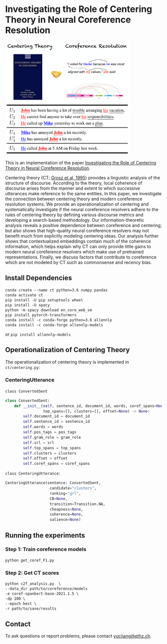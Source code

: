 # Investigating the Role of Centering Theory in Neural Coreference Resolution
<p float="middle">
  <img src="/image/CT_vs_Coref.png" width="400" />
  <img src="/image/ct_example.png" width="400" />
</p>


This is an implementation of the paper 
[Investigating the Role of Centering Theory in Neural Coreference Resolution](https://www.overleaf.com/project/5fd265b15622577f9fc605b8).

Centering theory (CT; [Grosz et al, 1995](https://aclanthology.org/J95-2003.pdf)) 
provides a linguistic analysis of the structure of discourse. 
According to the theory, local coherence of discourse arises from 
the manner and extent to which successive utterances make reference to the same entities. 
In this paper, we investigate the connection between centering theory and modern coreference 
resolution systems. 
We provide an operationalization of centering and systematically investigate 
if the neural coreference resolvers adhere to the rules of centering theory by defining various 
discourse metrics and developing a search-based methodology. 
Our information-theoretic analysis 
reveals a positive dependence between coreference and centering; but also shows that high-quality 
neural coreference resolvers may not benefit much from explicitly modeling centering ideas. 
Our analysis further shows that contextualized embeddings contain much of the coherence information, 
which helps explain why CT can only provide little gains to modern neural coreference resolvers 
which make use of pretrained representations.
Finally, we discuss factors that contribute to coreference which are not modeled by CT such as 
commonsense and recency bias. 



## Install Dependencies
```
conda create --name ct python=3.6 numpy pandas
conda activate ct
pip install -U pip setuptools wheel
pip install -U spacy
python -m spacy download en_core_web_sm
pip install pytorch-transformers
conda install -c conda-forge python=3.6 allennlp
conda install -c conda-forge allennlp-models
```
or `pip install allennlp-models`

## Operationalization of Centering Theory
The operationalization of centering theory is implemented in  `ct/centering.py`:

### CenteringUtterance
`class ConvertedSent`
```python
class ConvertedSent:
    def __init__(self, sentence_id, document_id, words, coref_spans=None, pos_tags=None, gram_role=None, srl=None,
                 top_spans=[], clusters=[], offset=None) -> None:
        self.document_id = document_id
        self.sentence_id = sentence_id
        self.words = words
        self.pos_tags = pos_tags
        self.gram_role = gram_role
        self.srl = srl
        self.top_spans = top_spans
        self.clusters = clusters
        self.offset = offset
        self.coref_spans = coref_spans
```

`class CenteringUtterance`:
```python
CenteringUtterance(sentence: ConvertedSent, 
                    candidate="clusters", 
                    ranking="grl",
                    CB=None, 
                    transition=Transition.NA, 
                    cheapness=None, 
                    coherence=None, 
                    salience=None)
```

## Running the experiments
### Step 1: Train coreference models
```ON
python get_coref_F1.py
```
### Step 2: Get CT scores
```ON
python c2f_analysis.py  \
--data_dir path/to/coreference/models
-e coref-spanbert-base-2021.1.5 \
-dp 100 \
--epoch best \
-r path/to/save/results
```

## Contact

[comment]: <> (### Citation)

[comment]: <> (**If this code or the paper were usefull to you, consider citing it:**)

[comment]: <> (```bibtex)

[comment]: <> (@article{jiang-etal-2022-investigating,)

[comment]: <> (      title="Investigating the Role of Centering Theory in Neural Coreference Resolution", )

[comment]: <> (      author="Yuchen Eleanor Jiang and Tianyu Liu and Ryan Cotterell and Mrinmaya Sachan",)

[comment]: <> (      booktitle = "Arxiv",)

[comment]: <> (      month = jul,)

[comment]: <> (      year = "2022",)

[comment]: <> (      address = "Seattle, United States",)

[comment]: <> (      publisher = "Association for Computational Linguistics",)

[comment]: <> (      url = "https://aclanthology.org/2022.naacl-main.111",)

[comment]: <> (      pages = "1550--1565",)

[comment]: <> (})

[comment]: <> (```)

To ask questions or report problems, please contact yucjiang@ethz.ch.
